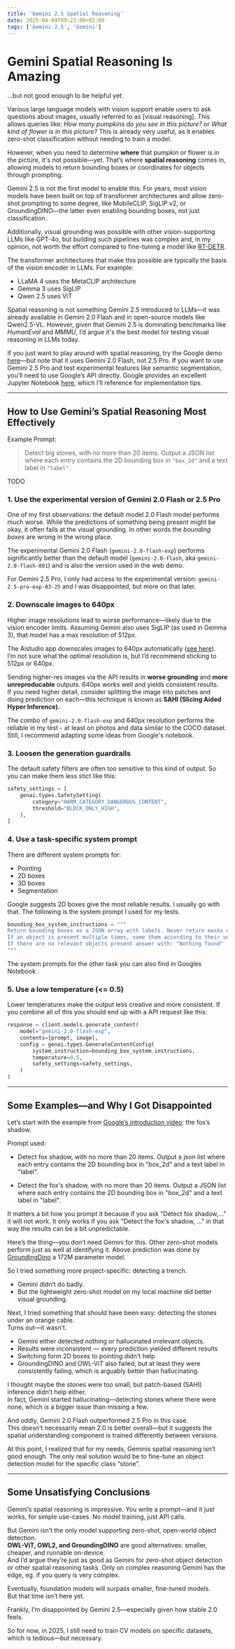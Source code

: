 ```yaml
---
title: 'Gemini 2.5 Spatial Reasoning'
date: 2025-04-09T09:23:00+02:00
tags: ['Gemini-2.5', 'Gemini']
---
```


# Gemini Spatial Reasoning Is Amazing  
...but not good enough to be helpful yet.

Various large language models with vision support enable users to ask questions about images, usually referred to as [visual reasoning]. This allows queries like: *How many pumpkins do you see in this picture?* or *What kind of flower is in this picture?* This is already very useful, as it enables zero-shot classification without needing to train a model.  

However, when you need to determine **where** that pumpkin or flower is in the picture, it's not possible—yet. That’s where **spatial reasoning** comes in, allowing models to return bounding boxes or coordinates for objects through prompting.

Gemini 2.5 is not the first model to enable this. For years, most vision models have been built on top of transformer architectures and allow zero-shot prompting to some degree, like MobileCLIP, SigLIP v2, or GroundingDINO—the latter even enabling bounding boxes, not just classification.  

Additionally, visual grounding was possible with other vision-supporting LLMs like GPT-4o, but building such pipelines was complex and, in my opinion, not worth the effort compared to fine-tuning a model like [RT-DETR](https://arxiv.org/abs/2407.17140).

The transformer architectures that make this possible are typically the basis of the vision encoder in LLMs. For example:  
- LLaMA 4 uses the MetaCLIP architecture  
- Gemma 3 uses SigLIP  
- Qwen 2.5 uses ViT

Spatial reasoning is not something Gemini 2.5 introduced to LLMs—it was already available in Gemini 2.0 Flash and in open-source models like Qwen2.5-VL. However, given that Gemini 2.5 is dominating benchmarks like *HumanEval* and *MMMU*, I’d argue it's the best model for testing visual reasoning in LLMs today.

If you just want to play around with spatial reasoning, try the Google demo [here](https://aistudio.google.com/starter-apps/spatial)—but note that it uses Gemini 2.0 Flash, not 2.5 Pro. If you want to use Gemini 2.5 Pro and test experimental features like semantic segmentation, you’ll need to use Google’s API directly. Google provides an excellent Jupyter Notebook [here](https://github.com/google-gemini/cookbook/blob/main/quickstarts/Spatial_understanding.ipynb), which I’ll reference for implementation tips.

---

## How to Use Gemini’s Spatial Reasoning Most Effectively

Example Prompt:  
> Detect big stones, with no more than 20 items. Output a JSON list where each entry contains the 2D bounding box in `"box_2d"` and a text label in `"label"`.

TODO

### 1. Use the experimental version of Gemini 2.0 Flash or 2.5 Pro

One of my first observations: the default model 2.0 Flash model performs much worse. While the predictions of something being present might be okay, it often fails at the visual grounding. In other words the *bounding boxes* are wrong in the wrong place.

The experimental Gemini 2.0 Flash (`gemini-2.0-flash-exp`) performs significantly better than the default model (`gemini-2.0-flash`, aka `gemini-2.0-flash-001`) and is also the version used in the web demo.  

For Gemini 2.5 Pro, I only had access to the experimental version: `gemini-2.5-pro-exp-03-25` and I was disappointed, but more on that later.

### 2. Downscale images to 640px

Higher image resolutions lead to worse performance—likely due to the vision encoder limits. Assuming Gemini also uses SigLIP (as used in Gemma 3), that model has a max resolution of 512px.

The Aistudio app downscales images to 640px automatically ([see here](https://github.com/google-gemini/starter-applets/blob/main/spatial/src/Prompt.tsx#L71)).  
I’m not sure what the optimal resolution is, but I’d recommend sticking to 512px or 640px.

Sending higher-res images via the API results in **worse grounding** and **more unreproducable** outputs. 640px works well and yields consistent results.  
If you need higher detail, consider splitting the image into patches and doing prediction on each—this technique is known as **SAHI (Slicing Aided Hyper Inference).**

The combo of `gemini-2.0-flash-exp` and 640px resolution performs the reliable in my test - at least on photos and data similar to the COCO dataset. Still, I recommend adapting some ideas from Google's notebook.

### 3. Loosen the generation guardrails

The default safety filters are often too sensitive to this kind of output. So you can make them less stict like this:

```python
safety_settings = [
    genai.types.SafetySetting(
        category="HARM_CATEGORY_DANGEROUS_CONTENT",
        threshold="BLOCK_ONLY_HIGH",
    ),
]
```

### 4. Use a task-specific system prompt

There are different system prompts for:  
- Pointing  
- 2D boxes  
- 3D boxes  
- Segmentation  

Google suggests 2D boxes give the most reliable results. I usually go with that. The following is the system prompt I used for my tests.

```python
bounding_box_system_instructions = """
Return bounding boxes as a JSON array with labels. Never return masks or code fencing. Limit to 25 objects.
If an object is present multiple times, name them according to their unique characteristic (colors, size, position, unique characteristics, etc..).
If there are no relevant objects present answer with: "Nothing found"
"""
```

The system prompts for the other task you can also find in Googles Notebook

### 5. Use a low temperature (<= 0.5)

Lower temperatures make the output less creative and more consistent. If you combine all of this you should end up with a API request like this:

```python
response = client.models.generate_content(
    model="gemini-2.0-flash-exp",
    contents=[prompt, image],
    config = genai.types.GenerateContentConfig(
        system_instruction=bounding_box_system_instructions,
        temperature=0.5,
        safety_settings=safety_settings,
    )
)
```

---

## Some Examples—and Why I Got Disappointed

Let’s start with the example from [Google’s introduction video](https://www.youtube.com/watch?v=-XmoDzDMqj4): the fox’s shadow.

Prompt used:
- Detect fox shadow, with no more than 20 items. Output a json list where each entry contains the 2D bounding box in "box_2d" and a text label in "label".

- Detect the fox's shadow, with no more than 20 items. Output a JSON list where each entry contains the 2D bounding box in "box_2d" and a text label in "label".

It matters a bit how you prompt it because if you ask "Detect fox shadow,..." it will not work. It only works if you ask "Detect the fox's shadow, ..." in that way the results can be a bit unpredictable.

Here’s the thing—you don’t need Gemini for this. Other zero-shot models perform just as well at identifying it. Above prediction was done by [GroundingDino](https://huggingface.co/IDEA-Research/grounding-dino-base) a 172M parameter model.

So I tried something more project-specific: detecting a trench.  
- Gemini didn’t do badly.  
- But the lightweight zero-shot model on my local machine did better visual grounding.

Next, I tried something that *should* have been easy: detecting the stones under an orange cable.  
Turns out—it wasn’t.

- Gemini either detected nothing or hallucinated irrelevant objects.  
- Results were inconsistent — every prediction yielded different results
- Switching form 2D boxes to pointing didn't help  
- GroundingDINO and OWL-ViT also failed, but at least they were consistently failing, which is arguably better than hallucinating.

I thought maybe the stones were too small, but patch-based (SAHI) inference didn’t help either.  
In fact, Gemini started hallucinating—detecting stones where there were none, which is a bigger issue than missing a few.

And oddly, Gemini 2.0 Flash outperformed 2.5 Pro in this case.  
This doesn’t necessarily mean 2.0 is better overall—but it suggests the spatial understanding component is trained differently between versions.

At this point, I realized that for my needs, Geminis spatial reasoning isn’t good enough. The only real solution would be to fine-tune an object detection model for the specific class “stone”.

---

## Some Unsatisfying Conclusions

Gemini’s spatial reasoning is impressive. You write a prompt—and it just works, for simple use-cases. No model training, just API calls.  

But Gemini isn’t the only model supporting zero-shot, open-world object detection.  
**OWL-ViT, OWL2, and GroundingDINO** are good alternatives: smaller, cheaper, and runnable on-device.  
And I’d argue they’re just as good as Gemini for zero-shot object detection or other spatial reasoning tasks. Only on complex reasoning Gemini has the edge, eg. if you query is very complex.

Eventually, foundation models will surpass smaller, fine-tuned models.  
But that time isn’t here yet.  

Frankly, I’m disappointed by Gemini 2.5—especially given how stable 2.0 feels.

So for now, in 2025, I still need to train CV models on specific datasets, which is tedious—but necessary.
